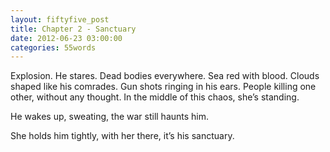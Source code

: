 ```yaml
---
layout: fiftyfive_post
title: Chapter 2 - Sanctuary
date: 2012-06-23 03:00:00
categories: 55words
---
```


Explosion. He stares. Dead bodies everywhere. Sea red with blood. Clouds shaped like his comrades. Gun shots ringing in his ears. People killing one other, without any thought. In the middle of this chaos, she’s standing.

He wakes up, sweating, the war still haunts him.

She holds him tightly, with her there, it’s his sanctuary.
